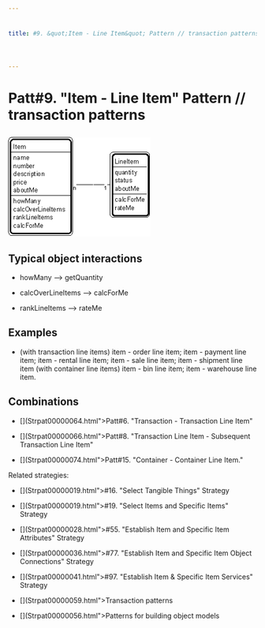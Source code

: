 ```yaml
---


title: #9. &quot;Item - Line Item&quot; Pattern // transaction patterns



---
```

# Patt#9. &quot;Item - Line Item&quot; Pattern // transaction patterns </p>

<p><img src="Strpat00000012.gif" alt="Strpat00000012.gif" border="0" width="288"
height="201"> </p>

<h2>Typical object interactions </h2>

*  howMany --&gt; getQuantity </p>

*  calcOverLineItems --&gt; calcForMe </p>

*  rankLineItems --&gt; rateMe </p>

<h2>Examples</h2>

*  (with transaction line items) item - order line item; item - payment line item;
item - rental line item; item - sale line item; item - shipment line item (with container
line items) item - bin line item; item - warehouse line item. </p>

<h2>Combinations </h2>

* [](Strpat00000064.html"></b>Patt#6.</a> &quot;Transaction - Transaction Line
Item&quot; </p>

* [](Strpat00000066.html">Patt#8.</a> &quot;Transaction Line Item - Subsequent
Transaction Line Item&quot; </p>

* [](Strpat00000074.html">Patt#15.</a> &quot;Container - Container Line Item.&quot;
</p>

<p>Related strategies: </p>

* [](Strpat00000019.html">#16.</a> &quot;Select Tangible Things&quot; Strategy </p>

* [](Strpat00000019.html">#19.</a> &quot;Select Items and Specific Items&quot;
Strategy </p>

* [](Strpat00000028.html">#55.</a> &quot;Establish Item and Specific Item
Attributes&quot; Strategy </p>

* [](Strpat00000036.html">#77.</a> &quot;Establish Item and Specific Item Object
Connections&quot; Strategy </p>

* [](Strpat00000041.html">#97.</a> &quot;Establish Item &amp; Specific Item
Services&quot; Strategy </p>

* [](Strpat00000059.html">Transaction patterns</a></li>

* [](Strpat00000056.html">Patterns for building object models</a></li>


